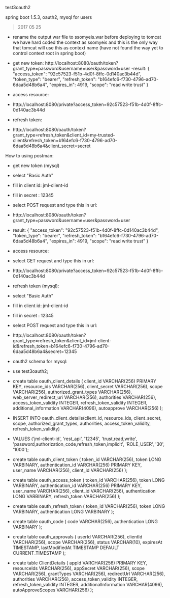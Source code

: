 test3oauth2

spring boot 1.5.3, oauth2, mysql for users


> 2017 05 25
- rename the output war file to ssomyeis.war before deploying to tomcat
  we have hard coded the context as ssomyeis and this is the only way
  that tomcat will use this as context name (have not found the way
  yet to control context root in spring boot)

- get new token:
http://localhost:8080/oauth/token?grant_type=password&username=user&password=user
-result:
{
  "access_token": "92c57523-f51b-4d0f-8ffc-0d140ac3b44d",
  "token_type": "bearer",
  "refresh_token": "b164efc6-f730-4796-ad70-6daa5d48b6a4",
  "expires_in": 4919,
  "scope": "read write trust"
}

- access resource:
- http://localhost:8080/private?access_token=92c57523-f51b-4d0f-8ffc-0d140ac3b44d


- refresh token:
- http://localhost:8080/oauth/token?grant_type=refresh_token&client_id=my-trusted-client&refresh_token=b164efc6-f730-4796-ad70-6daa5d48b6a4&client_secret=secret



How to using postman:


- get new token (mysql)
- select "Basic Auth"
- fill in client id: jml-client-id
- fill in secret   : 12345
- select POST request and type this in url:
- http://localhost:8080/oauth/token?grant_type=password&username=user&password=user

- result:
{
  "access_token": "92c57523-f51b-4d0f-8ffc-0d140ac3b44d",
  "token_type": "bearer",
  "refresh_token": "b164efc6-f730-4796-ad70-6daa5d48b6a4",
  "expires_in": 4919,
  "scope": "read write trust"
}


- access resource:
- select GET request and type this in url:
- http://localhost:8080/private?access_token=92c57523-f51b-4d0f-8ffc-0d140ac3b44d


- refresh token (mysql):
- select "Basic Auth"
- fill in client id: jml-client-id
- fill in secret   : 12345
- select POST request and type this in url:
- http://localhost:8080/oauth/token?grant_type=refresh_token&client_id=jml-client-id&refresh_token=b164efc6-f730-4796-ad70-6daa5d48b6a4&secret=12345




- oauth2 schema for mysql:

- use test3oauth2;

- create table oauth_client_details (
  client_id VARCHAR(256) PRIMARY KEY,
  resource_ids VARCHAR(256),
  client_secret VARCHAR(256),
  scope VARCHAR(256),
  authorized_grant_types VARCHAR(256),
  web_server_redirect_uri VARCHAR(256),
  authorities VARCHAR(256),
  access_token_validity INTEGER,
  refresh_token_validity INTEGER,
  additional_information VARCHAR(4096),
  autoapprove VARCHAR(256)
);


- INSERT INTO oauth_client_details(client_id, resource_ids, client_secret, scope, authorized_grant_types, authorities, access_token_validity, refresh_token_validity)
- VALUES ('jml-client-id', 'rest_api', '12345', 'trust,read,write', 'password,authorization_code,refresh_token,implicit', 'ROLE_USER', '30', '1000');


- create table oauth_client_token (
  token_id VARCHAR(256),
  token LONG VARBINARY,
  authentication_id VARCHAR(256) PRIMARY KEY,
  user_name VARCHAR(256),
  client_id VARCHAR(256)
);


- create table oauth_access_token (
  token_id VARCHAR(256),
  token LONG VARBINARY,
  authentication_id VARCHAR(256) PRIMARY KEY,
  user_name VARCHAR(256),
  client_id VARCHAR(256),
  authentication LONG VARBINARY,
  refresh_token VARCHAR(256)
);


- create table oauth_refresh_token (
  token_id VARCHAR(256),
  token LONG VARBINARY,
  authentication LONG VARBINARY
);


- create table oauth_code (
  code VARCHAR(256), authentication LONG VARBINARY
);

- create table oauth_approvals (
	userId VARCHAR(256),
	clientId VARCHAR(256),
	scope VARCHAR(256),
	status VARCHAR(10),
	expiresAt TIMESTAMP,
	lastModifiedAt TIMESTAMP DEFAULT CURRENT_TIMESTAMP
);


- create table ClientDetails (
  appId VARCHAR(256) PRIMARY KEY,
  resourceIds VARCHAR(256),
  appSecret VARCHAR(256),
  scope VARCHAR(256),
  grantTypes VARCHAR(256),
  redirectUrl VARCHAR(256),
  authorities VARCHAR(256),
  access_token_validity INTEGER,
  refresh_token_validity INTEGER,
  additionalInformation VARCHAR(4096),
  autoApproveScopes VARCHAR(256)
);



